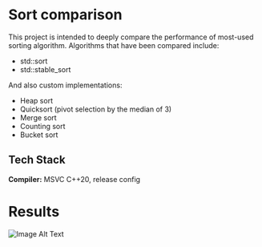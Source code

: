 
# Sort comparison

This project is intended to deeply compare the performance of most-used sorting algorithm. Algorithms that have been compared include:

- std::sort
- std::stable_sort

And also custom implementations:

- Heap sort
- Quicksort (pivot selection by the median of 3)
- Merge sort
- Counting sort
- Bucket sort


## Tech Stack

**Compiler:** MSVC C++20, release config

# Results

![Image Alt Text](sort_comparison/charts/main_chart.png)

